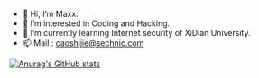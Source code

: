 - 👋 Hi, I’m Maxx.
- 👀 I’m interested in Coding and Hacking.
- 🌱 I’m currently learning Internet security of XiDian University.
- 📫 Mail : caoshijie@sechnic.com

<!---
Your7Maxx/Your7Maxx is a ✨ special ✨ repository because its `README.md` (this file) appears on your GitHub profile.
You can click the Preview link to take a look at your changes.
--->
[![Anurag's GitHub stats](https://github-readme-stats.vercel.app/api?username=Your7Maxx)](https://github.com/anuraghazra/github-readme-stats)
